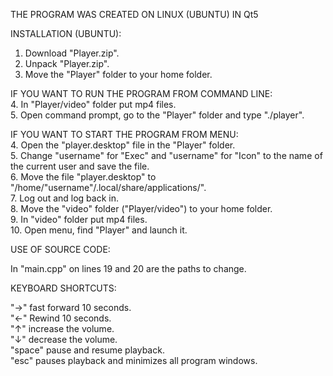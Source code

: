 THE PROGRAM WAS CREATED ON LINUX (UBUNTU) IN Qt5

INSTALLATION (UBUNTU):

1. Download "Player.zip".
2. Unpack "Player.zip".
3. Move the "Player" folder to your home folder.

IF YOU WANT TO RUN THE PROGRAM FROM COMMAND LINE:  
4. In "Player/video" folder put mp4 files.  
5. Open command prompt, go to the "Player" folder and type "./player".  

IF YOU WANT TO START THE PROGRAM FROM MENU:  
4. Open the "player.desktop" file in the "Player" folder.  
5. Change "username" for "Exec" and "username" for "Icon" to the name of the current user and save the file.  
6. Move the file "player.desktop" to "/home/"username"/.local/share/applications/".  
7. Log out and log back in.  
8. Move the "video" folder ("Player/video") to your home folder.  
9. In "video" folder put mp4 files.  
10. Open menu, find "Player" and launch it.  

USE OF SOURCE CODE:  

In "main.cpp" on lines 19 and 20 are the paths to change.  

KEYBOARD SHORTCUTS:  

"->" fast forward 10 seconds.  
"<-" Rewind 10 seconds.  
"↑" increase the volume.  
"↓" decrease the volume.  
"space" pause and resume playback.  
"esc" pauses playback and minimizes all program windows.  
